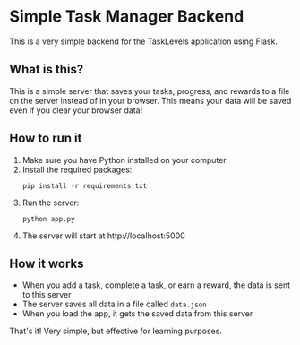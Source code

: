 
# Simple Task Manager Backend

This is a very simple backend for the TaskLevels application using Flask.

## What is this?

This is a simple server that saves your tasks, progress, and rewards to a file on the server instead of in your browser. This means your data will be saved even if you clear your browser data!

## How to run it

1. Make sure you have Python installed on your computer
2. Install the required packages:
   ```
   pip install -r requirements.txt
   ```
3. Run the server:
   ```
   python app.py
   ```
4. The server will start at http://localhost:5000

## How it works

- When you add a task, complete a task, or earn a reward, the data is sent to this server
- The server saves all data in a file called `data.json`
- When you load the app, it gets the saved data from this server

That's it! Very simple, but effective for learning purposes.

